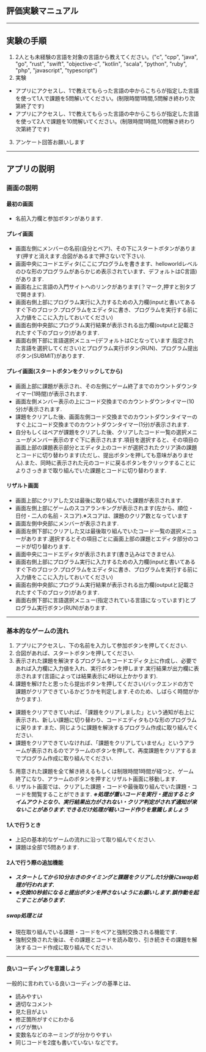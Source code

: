 ## 評価実験マニュアル
***
## 実験の手順
1. 2人とも未経験の言語を対象の言語から教えてください。("c", "cpp", "java", "go", "rust", "swift", "objective-c", "kotlin", "scala", "python", "ruby", "php", "javascript", "typescript")
2. 実験
  - アプリにアクセスし、1で教えてもらった言語の中からこちらが指定した言語を使って1人で課題を5問解いてください。(制限時間1時間,5問解き終わり次第終了です)
  - アプリにアクセスし、1で教えてもらった言語の中からこちらが指定した言語を使って2人で課題を10問解いてください。(制限時間1時間,10問解き終わり次第終了です)
3. アンケート回答お願いします
***
## アプリの説明
### 画面の説明
#### 最初の画面
- 名前入力欄と参加ボタンがあります.
#### プレイ画面
- 画面左側にメンバーの名前(自分とペア)、その下にスタートボタンがあります(押すと消えます.合図があるまで押さないで下さい).
- 画面中央にコードエディタ(ここにプログラムを書きます、helloworldレベルのひな形のプログラムがあらかじめ表示されています、デフォルトはC言語)があります.
- 画面右上に言語の入門サイトへのリンクがあります(？マーク,押すと別タブで開きます).
- 画面右側上部にプログラム実行に入力するための入力欄(inputと書いてあるすぐ下のブロック.プログラムをエディタに書き、プログラムを実行する前に入力値をここに入力しておいてください)
- 画面右側中央部にプログラム実行結果が表示される出力欄(outputと記載されたすぐ下のブロック)があります.
- 画面右側下部に言語選択メニュー(デフォルトはCとなっています.指定された言語を選択してください)とプログラム実行ボタン(RUN)、プログラム提出ボタン(SUBMIT)があります.
#### プレイ画面(スタートボタンをクリックしてから)
- 画面上部に課題が表示され、その左側にゲーム終了までのカウントダウンタイマー(1時間)が表示されます.
- 画面左側メンバー表示の上にコード交換までのカウントダウンタイマー(10分)が表示されます.
- 課題をクリアした後、画面左側コード交換までのカウントダウンタイマーのすぐ上にコード交換までのカウントダウンタイマー(1分)が表示されます.
- 自分もしくはペアが課題をクリアした後、クリアしたコード一覧の選択メニューがメンバー表示のすぐ下に表示されます.項目を選択すると、その項目の画面上部の課題表示部分とエディタ上のコードが選択されたクリア済の課題とコードに切り替わります(ただし、提出ボタンを押しても意味がありません).また、同時に表示された元のコードに戻るボタンをクリックすることによりさっきまで取り組んでいた課題とコードに切り替わります.
#### リザルト画面
- 画面上部にクリアした又は最後に取り組んでいた課題が表示されます.
- 画面左側上部にゲームのスコアランキングが表示されます(左から、順位・日付・二人の名前・スコア).※スコアは、課題のクリア数となっています
- 画面左側中央部にメンバーが表示されます.
- 画面左側下部にクリアした又は最後取り組んでいたコード一覧の選択メニューがあります.選択するとその項目ごとに画面上部の課題とエディタ部分のコードが切り替わります.
- 画面中央にコードエディタが表示されます(書き込みはできません).
- 画面右側上部にプログラム実行に入力するための入力欄(inputと書いてあるすぐ下のブロック.プログラムをエディタに書き、プログラムを実行する前に入力値をここに入力しておいてください)
- 画面右側中央部にプログラム実行結果が表示される出力欄(outputと記載されたすぐ下のブロック)があります.
- 画面右側下部に言語選択メニュー(指定されている言語になっています)とプログラム実行ボタン(RUN)があります.
***
### 基本的なゲームの流れ
1. アプリにアクセスし、下の名前を入力して参加ボタンを押してください.
2. 合図があれば、スタートボタンを押してください.
3. 表示された課題を解決するプログラムをコードエディタ上に作成し、必要であれば入力欄に入力値を入れ、実行ボタンを押します.実行結果が出力欄に表示されます(言語によっては結果表示に4秒以上かかります).
4. 課題を解けたと思ったら提出ボタンを押してください(バックエンドの方で課題がクリアできているかどうかを判定します.そのため、しばらく時間がかかります.).
  - 課題をクリアできていれば、「課題をクリアしました」という通知が右上に表示され、新しい課題に切り替わり、コードエディタもひな形のプログラムに戻ります.また、同じように課題を解決するプログラム作成に取り組んでください.
  - 課題をクリアできていなければ、「課題をクリアしていません」というアラームが表示されるのでアラームのボタンを押して、再度課題をクリアするまでプログラム作成に取り組んでください.
5. 用意された課題を全て解き終えるもしくは制限時間1時間が経つと、ゲーム終了になり、アラームのボタンを押すとリザルト画面に移動します.
6. リザルト画面では、クリアした課題・コードや最後取り組んでいた課題・コードを閲覧することができます.
***※処理が重いコードを実行・提出するとタイムアウトとなり、実行結果出力がされない・クリア判定がされず通知が来ないことがあります.できるだけ処理が軽いコード作りを意識しましょう***
#### 1人で行うとき
- 上記の基本的なゲームの流れに沿って取り組んでください.
- 課題は全部で5問あります.
#### 2人で行う際の追加機能
- ***スタートしてから10分おきのタイミングと課題をクリアした1分後にswap処理が行われます.***
- ***※交換10秒前になると提出ボタンを押さないようにお願いします.誤作動を起こすことがあります.***
##### swap処理とは
- 現在取り組んでいる課題・コードをペアと強制交換される機能です.
- 強制交換された後は、その課題とコードを読み取り、引き続きその課題を解決するコード作成に取り組んでください.
***
#### 良いコーディングを意識しよう
一般的に言われている良いコーディングの基準とは、
- 読みやすい
- 適切なコメント
- 見た目がよい
- 修正箇所がすぐにわかる
- バグが無い
- 変数名などのネーミングが分かりやすい
- 同じコードを2度も書いていない
などです。
